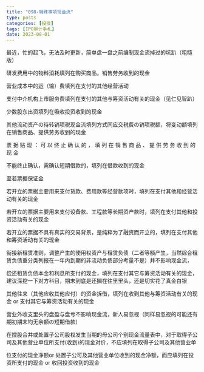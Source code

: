 ```yaml
---
title: "098-特殊事项现金流"
type: posts
categories: [投技]
tags: [IPO审计手札]
date: 2023-08-01
---
```

最近，忙的起飞，无法及时更新，简单盘一盘之前编制现金流掉过的坑趴（粗糙版）

研发费用中的物料消耗填列在购买商品，销售劳务收到的现金

营业成本中的运（输）费填列在支付的其他经营活动

支付中介机构上市服务费填列在支付的其他与筹资活动有关的现金（见仁见智趴）

少数股东出资填列在吸收投资收到的现金

其他流动资产の待转销项税现金流填列方式同应交税费の销项税额，将变动额填列在销售商品、提供劳务收到的现金

票 据 贴 现 ： 可 以 终 止 确 认 的 ， 填 列 在 销 售 商 品 、 提 供 劳 务 收 到 的 现 金

不能终止确认，需确认短期借款的，填列在借款收到的现金

至若票据保证金

若开立的票据主要用来支付货款、费用款等经营款项时，填列在支付其他和经营活动有关的现金

  

若开立的票据主要用来支付设备款、工程款等长期资产款时，填列在支付其他和投资活动有关的现金

若开立的票据不具有真实的交易背景，是纯粹为了融资而开立的，填列在支付其他和筹资活动有关的现金

衔接新租赁准则，调整产生的使用权资产与租赁负债（二者等额产生，当然综合租赁负债重分类列报在一年内到期的非流动负债部分考量不是）并不影响现金流，

偿还租赁负债本金和利息所支付的现金，填列在支付其它与筹资活动有关的现金，建议深挖一下对方科目，期末到底是还搁在往里里头，还是切实花了真金白银

其他往来（其他应收其他应付）的资金拆借，填列在收到其他与筹资活动有关的现金 or 支付其它与筹资活动有关的现金

营业外收支里头的盘盈与盘亏不影响现金流，新人易忽视（同样易忽视的可能还有期初期末均无余额の短期借款）

在控股合并或处置子公司股权发生当期的母公司个别现金流量表中，对于取得子公司及其他营业单位所支付(收到)的现金对价，不应填列在取得子公司及其他营业单

  

位支付的现金净额or 处置子公可及其他营业单位收到的现金净额，而应填列在投资所支付的现金 or 收回投资收到的现金